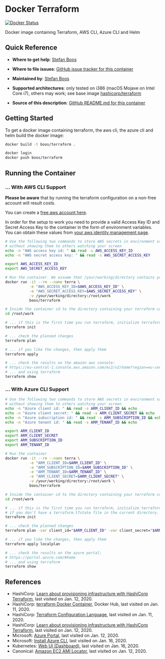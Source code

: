 # Docker Terraform

[![Docker Status](https://img.shields.io/docker/status/boos/terraform.svg)](https://hub.docker.com/repository/docker/boos/terraform)

Docker image containing Terraform, AWS CLI, Azure CLI and Helm

## Quick Reference

-   **Where to get help**:
    [Stefan Boos](mailto:kontakt@boos.systems)

-   **Where to file issues**:
    [GitHub issue tracker for this container](https://github.com/wonderbird/docker-terraform/issues)

-   **Maintained by**:
    [Stefan Boos](mailto:kontakt@boos.systems)

-   **Supported architectures**:
    only tested on i386 (macOS Mojave on Intel Core i7), others may work; see base image [hashicorp/terraform](https://hub.docker.com/r/hashicorp/terraform)

-   **Source of this description**:
    [GitHub README.md for this container](https://github.com/wonderbird/docker-terraform/blob/master/README.md)

## Getting Started

To get a docker image containing terraform, the aws cli, the azure cli and helm build the docker image:

```sh
docker build -t boos/terraform .

docker login
docker push boos/terraform
```

## Running the Container

### ... With AWS CLI Support

**Please be aware** that by running the terraform configuration on a non-free account will result costs.

You can create a [free aws account here](https://aws.amazon.com/free/).

In order for the setup to work you need to provide a valid Access Key ID and Secret Access Key to the container in the form of environment variables. You can obtain these values from [your aws identity management page](https://console.aws.amazon.com/iam/home?region=eu-central-1#/security_credentials).

```sh
# Use the following two commands to store AWS secrets in environment variables
# without showing them to others watching your screen
echo -n "AWS access key id: " && read -s AWS_ACCESS_KEY_ID
echo -n "AWS secret access key: " && read -s AWS_SECRET_ACCESS_KEY

export AWS_ACCESS_KEY_ID
export AWS_SECRET_ACCESS_KEY

# Run the container. We assume that /your/working/directory contains your terraform configuration
docker run -it --rm --name terra \
           -e "AWS_ACCESS_KEY_ID=$AWS_ACCESS_KEY_ID" \
           -e "AWS_SECRET_ACCESS_KEY=$AWS_SECRET_ACCESS_KEY" \
           -v /your/working/directory:/root/work
           boos/terraform

# Inside the container cd to the directory containing your terraform configuration
cd /root/work

# ... if this is the first time you run terraform, initialize terraform. Do this only, if you don't have a terraform.tfstate file in the current directory.
terraform init

# ... check the planned changes
terraform plan

# ... if you like the changes, then apply them
terraform apply

# ... check the results on the amazon aws console:
# https://eu-central-1.console.aws.amazon.com/ec2/v2/home?region=eu-central-1#Instances:sort=instanceId
# ... and using terraform
terraform show
```

### ... With Azure CLI Support

```sh
# Use the following two commands to store AWS secrets in environment variables
# without showing them to others watching your screen
echo -n "Azure client id: " && read -s ARM_CLIENT_ID && echo
echo -n "Azure client secret: " && read -s ARM_CLIENT_SECRET && echo
echo -n "Azure subscription id: " && read -s ARM_SUBSCRIPTION_ID && echo
echo -n "Azure tenant id: " && read -s ARM_TENANT_ID && echo

export ARM_CLIENT_ID
export ARM_CLIENT_SECRET
export ARM_SUBSCRIPTION_ID
export ARM_TENANT_ID

# Run the container
docker run -it --rm --name terra \
           -e "ARM_CLIENT_ID=$ARM_CLIENT_ID" \
           -e "ARM_SUBSCRIPTION_ID=$ARM_SUBSCRIPTION_ID" \
           -e "ARM_TENANT_ID=$ARM_TENANT_ID" \
           -e "ARM_CLIENT_SECRET=$ARM_CLIENT_SECRET" \
           -v /your/working/directory:/root/work \
           boos/terraform

# Inside the container cd to the directory containing your terraform configuration
cd /root/work

# ... if this is the first time you run terraform, initialize terraform. Do this only,
# if you don't have a terraform.tfstate file in the current directory.
terraform init

# ... check the planned changes
terraform plan -var client_id="$ARM_CLIENT_ID" -var client_secret="$ARM_CLIENT_SECRET" --out localplan

# ... if you like the changes, then apply them
terraform apply localplan

# ... check the results on the azure portal:
# https://portal.azure.com/#home
# ... and using terraform
terraform show
```

## References

* HashiCorp: [Learn about provisioning infrastructure with HashiCorp Terraform](https://learn.hashicorp.com/terraform), last visited on Jan. 12, 2020.
* HashiCorp: [terraform Docker Container](https://hub.docker.com/r/hashicorp/terraform), Docker Hub, last visited on Jan. 11, 2020.
* HashiCorp: [Terraform Configuration Language](https://www.terraform.io/docs/configuration/index.html), last visited on Jan. 11, 2020.
* HashiCorp: [Learn about provisioning infrastructure with HashiCorp Terraform](https://learn.hashicorp.com/terraform), last visited on Jan. 12, 2020.
* Microsoft: [Azure Portal](https://portal.azure.com/?quickstart=true#blade/Microsoft_Azure_Resources/QuickstartCenterBlade), last visited on Jan. 12, 2020.
* Microsoft: [Install Azure CLI](https://docs.microsoft.com/de-de/cli/azure/install-azure-cli?view=azure-cli-latest), last visited on Jan. 16, 2020.
* Kubernetes: [Web UI (Dashboard)](https://kubernetes.io/docs/tasks/access-application-cluster/web-ui-dashboard/), last visited on Jan. 16, 2020.
* Canonical: [Amazon EC2 AMI Locator](https://cloud-images.ubuntu.com/locator/ec2/), last visited on Jan. 12, 2020.